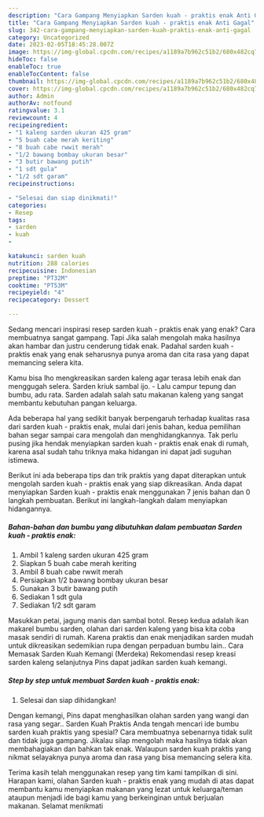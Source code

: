 ```yaml
---
description: "Cara Gampang Menyiapkan Sarden kuah - praktis enak Anti Gagal"
title: "Cara Gampang Menyiapkan Sarden kuah - praktis enak Anti Gagal"
slug: 342-cara-gampang-menyiapkan-sarden-kuah-praktis-enak-anti-gagal
category: Uncategorized
date: 2023-02-05T18:45:28.007Z
image: https://img-global.cpcdn.com/recipes/a1189a7b962c51b2/680x482cq70/sarden-kuah-praktis-enak-foto-resep-utama.jpg
hideToc: false
enableToc: true
enableTocContent: false
thumbnail: https://img-global.cpcdn.com/recipes/a1189a7b962c51b2/680x482cq70/sarden-kuah-praktis-enak-foto-resep-utama.jpg
cover: https://img-global.cpcdn.com/recipes/a1189a7b962c51b2/680x482cq70/sarden-kuah-praktis-enak-foto-resep-utama.jpg
author: Admin
authorAv: notfound
ratingvalue: 3.1
reviewcount: 4
recipeingredient:
- "1 kaleng sarden ukuran 425 gram"
- "5 buah cabe merah keriting"
- "8 buah cabe rwwit merah"
- "1/2 bawang bombay ukuran besar"
- "3 butir bawang putih"
- "1 sdt gula"
- "1/2 sdt garam"
recipeinstructions:

- "Selesai dan siap dinikmati!"
categories:
- Resep
tags:
- sarden
- kuah
- 

katakunci: sarden kuah  
nutrition: 288 calories
recipecuisine: Indonesian
preptime: "PT32M"
cooktime: "PT53M"
recipeyield: "4"
recipecategory: Dessert

---
```



Sedang mencari inspirasi resep sarden kuah - praktis enak yang enak? Cara membuatnya sangat gampang. Tapi Jika salah mengolah maka hasilnya akan hambar dan justru cenderung tidak enak. Padahal sarden kuah - praktis enak yang enak seharusnya punya aroma dan cita rasa yang dapat memancing selera kita.


Kamu bisa lho mengkreasikan sarden kaleng agar terasa lebih enak dan menggugah selera. Sarden kriuk sambal ijo. - Lalu campur tepung dan bumbu, adu rata. Sarden adalah salah satu makanan kaleng yang sangat membantu kebutuhan pangan keluarga.

Ada beberapa hal yang sedikit banyak berpengaruh terhadap kualitas rasa dari sarden kuah - praktis enak, mulai dari jenis bahan, kedua pemilihan bahan segar sampai cara mengolah dan menghidangkannya. Tak perlu pusing jika hendak menyiapkan sarden kuah - praktis enak enak di rumah, karena asal sudah tahu triknya maka hidangan ini dapat jadi suguhan istimewa.


Berikut ini ada beberapa tips dan trik praktis yang dapat diterapkan untuk mengolah sarden kuah - praktis enak yang siap dikreasikan. Anda dapat menyiapkan Sarden kuah - praktis enak menggunakan 7 jenis bahan dan 0 langkah pembuatan. Berikut ini langkah-langkah dalam menyiapkan hidangannya.

<!--inarticleads1-->

##### Bahan-bahan dan bumbu yang dibutuhkan dalam pembuatan Sarden kuah - praktis enak:

1. Ambil 1 kaleng sarden ukuran 425 gram
1. Siapkan 5 buah cabe merah keriting
1. Ambil 8 buah cabe rwwit merah
1. Persiapkan 1/2 bawang bombay ukuran besar
1. Gunakan 3 butir bawang putih
1. Sediakan 1 sdt gula
1. Sediakan 1/2 sdt garam


Masukkan petai, jagung manis dan sambal botol. Resep kedua adalah ikan makarel bumbu sarden, olahan dari sarden kaleng yang bisa kita coba masak sendiri di rumah. Karena praktis dan enak menjadikan sarden mudah untuk dikreasikan sedemikian rupa dengan perpaduan bumbu lain.. Cara Memasak Sarden Kuah Kemangi (Merdeka) Rekomendasi resep kreasi sarden kaleng selanjutnya Pins dapat jadikan sarden kuah kemangi. 

<!--inarticleads2-->

##### Step by step untuk membuat Sarden kuah - praktis enak:


1. Selesai dan siap dihidangkan!

Dengan kemangi, Pins dapat menghasilkan olahan sarden yang wangi dan rasa yang segar.. Sarden Kuah Praktis Anda tengah mencari ide bumbu sarden kuah praktis yang spesial? Cara membuatnya sebenarnya tidak sulit dan tidak juga gampang. Jikalau silap mengolah maka hasilnya tidak akan membahagiakan dan bahkan tak enak. Walaupun sarden kuah praktis yang nikmat selayaknya punya aroma dan rasa yang bisa memancing selera kita. 

Terima kasih telah menggunakan resep yang tim kami tampilkan di sini. Harapan kami, olahan Sarden kuah - praktis enak yang mudah di atas dapat membantu kamu menyiapkan makanan yang lezat untuk keluarga/teman ataupun menjadi ide bagi kamu yang berkeinginan untuk berjualan makanan. Selamat menikmati
